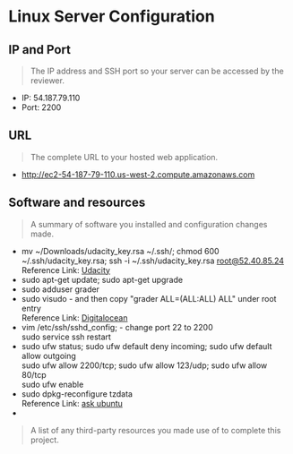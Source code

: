 # Linux Server Configuration

## IP and Port
> The IP address and SSH port so your server can be accessed by the reviewer. 

* IP:   54.187.79.110
* Port: 2200

## URL
> The complete URL to your hosted web application. 

* http://ec2-54-187-79-110.us-west-2.compute.amazonaws.com

## Software and resources
> A summary of software you installed and configuration changes made.

* mv ~/Downloads/udacity_key.rsa ~/.ssh/; chmod 600 ~/.ssh/udacity_key.rsa; ssh -i ~/.ssh/udacity_key.rsa root@52.40.85.24  
  Reference Link: [Udacity](https://www.udacity.com/account#!/development_environment)
* sudo apt-get update; sudo apt-get upgrade
* sudo adduser grader
* sudo visudo - and then copy "grader  ALL=(ALL:ALL) ALL" under root entry  
  Reference Link: [Digitalocean](https://www.digitalocean.com/community/tutorials/how-to-add-delete-and-grant-sudo-privileges-to-users-on-a-debian-vps)
* vim /etc/ssh/sshd_config; - change port 22 to 2200  
  sudo service ssh restart
* sudo ufw status; sudo ufw default deny incoming; sudo ufw default allow outgoing  
  sudo ufw allow 2200/tcp; sudo ufw allow 123/udp; sudo ufw allow 80/tcp  
  sudo ufw enable
* sudo dpkg-reconfigure tzdata  
  Reference Link: [ask ubuntu](http://askubuntu.com/questions/138423/how-do-i-change-my-timezone-to-utc-gmt)
*

> A list of any third-party resources you made use of to complete this project.
